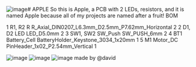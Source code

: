 ![image](https://github.com/user-attachments/assets/4cfd1288-1a19-4b5d-8df3-6f4257b69b86)# APPLE
So this is Apple, a PCB with 2 LEDs, resistors, and it is named Apple because all of my projects are named after a fruit!
BOM


1			R1, R2	R	R_Axial_DIN0207_L6.3mm_D2.5mm_P7.62mm_Horizontal	2
2			D1, D2	LED	LED_D5.0mm	2
3			SW1, SW2	SW_Push	SW_PUSH_6mm	2
4			BT1	Battery_Cell	BatteryHolder_Keystone_3034_1x20mm	1
5			M1	Motor_DC	PinHeader_1x02_P2.54mm_Vertical	1


![image](https://github.com/user-attachments/assets/913f93cd-e678-409b-a331-1a375b910cc3)
![image](https://github.com/user-attachments/assets/bce43714-6f2f-41b9-bd3d-c22a7550e652)
![image](https://github.com/user-attachments/assets/b7653616-c3ed-4f25-8b86-9788e55537e3)
made by @david
